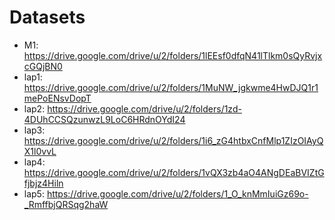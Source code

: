 # Datasets

- M1: https://drive.google.com/drive/u/2/folders/1lEEsf0dfqN41lTlkm0sQyRvjxcGQjBN0
- lap1: https://drive.google.com/drive/u/2/folders/1MuNW_jgkwme4HwDJQ1r1mePoENsvDopT
- lap2: https://drive.google.com/drive/u/2/folders/1zd-4DUhCCSQzunwzL9LoC6HRdnOYdI24
- lap3: https://drive.google.com/drive/u/2/folders/1i6_zG4htbxCnfMlp1ZIzOIAyQX1l0vvL
- lap4: https://drive.google.com/drive/u/2/folders/1vQX3zb4aO4ANgDEaBVIZtGfjbjz4Hiln
- lap5: https://drive.google.com/drive/u/2/folders/1_O_knMmIuiGz69o-_RmffbjQRSqg2haW
